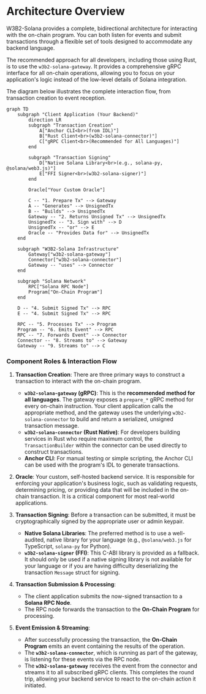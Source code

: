 # Architecture Overview

W3B2-Solana provides a complete, bidirectional architecture for interacting with the on-chain program. You can both listen for events and submit transactions through a flexible set of tools designed to accommodate any backend language.

The recommended approach for all developers, including those using Rust, is to use the `w3b2-solana-gateway`. It provides a comprehensive gRPC interface for all on-chain operations, allowing you to focus on your application's logic instead of the low-level details of Solana integration.

The diagram below illustrates the complete interaction flow, from transaction creation to event reception.

```mermaid
graph TD
    subgraph "Client Application (Your Backend)"
        direction LR
        subgraph "Transaction Creation"
            A["Anchor CLI<br>(from IDL)"]
            B["Rust Client<br>(w3b2-solana-connector)"]
            C["gRPC Client<br>(Recommended for All Languages)"]
        end

        subgraph "Transaction Signing"
            D["Native Solana Library<br>(e.g., solana-py, @solana/web3.js)"]
            E["FFI Signer<br>(w3b2-solana-signer)"]
        end

        Oracle["Your Custom Oracle"]

        C -- "1. Prepare Tx" --> Gateway
        A -- "Generates" --> UnsignedTx
        B -- "Builds" --> UnsignedTx
        Gateway -- "2. Returns Unsigned Tx" --> UnsignedTx
        UnsignedTx -- "3. Sign with" --> D
        UnsignedTx -- "or" --> E
        Oracle -- "Provides Data for" --> UnsignedTx
    end

    subgraph "W3B2-Solana Infrastructure"
        Gateway["w3b2-solana-gateway"]
        Connector["w3b2-solana-connector"]
        Gateway -- "uses" --> Connector
    end

    subgraph "Solana Network"
        RPC["Solana RPC Node"]
        Program["On-Chain Program"]
    end

    D -- "4. Submit Signed Tx" --> RPC
    E -- "4. Submit Signed Tx" --> RPC

    RPC -- "5. Processes Tx" --> Program
    Program -- "6. Emits Event" --> RPC
    RPC -- "7. Forwards Event" --> Connector
    Connector -- "8. Streams to" --> Gateway
    Gateway -- "9. Streams to" --> C
```

### Component Roles & Interaction Flow

1.  **Transaction Creation**: There are three primary ways to construct a transaction to interact with the on-chain program.
    -   **`w3b2-solana-gateway` (gRPC)**: This is the **recommended method for all languages**. The gateway exposes a `prepare_*` gRPC method for every on-chain instruction. Your client application calls the appropriate method, and the gateway uses the underlying `w3b2-solana-connector` to build and return a serialized, unsigned transaction message.
    -   **`w3b2-solana-connector` (Rust Native)**: For developers building services in Rust who require maximum control, the `TransactionBuilder` within the connector can be used directly to construct transactions.
    -   **Anchor CLI**: For manual testing or simple scripting, the Anchor CLI can be used with the program's IDL to generate transactions.

2.  **Oracle**: Your custom, self-hosted backend service. It is responsible for enforcing your application's business logic, such as validating requests, determining pricing, or providing data that will be included in the on-chain transaction. It is a critical component for most real-world applications.

3.  **Transaction Signing**: Before a transaction can be submitted, it must be cryptographically signed by the appropriate user or admin keypair.
    -   **Native Solana Libraries**: The preferred method is to use a well-audited, native library for your language (e.g., `@solana/web3.js` for TypeScript, `solana-py` for Python).
    -   **`w3b2-solana-signer` (FFI)**: This C-ABI library is provided as a fallback. It should only be used if a native signing library is not available for your language or if you are having difficulty deserializing the transaction `Message` struct for signing.

4.  **Transaction Submission & Processing**:
    -   The client application submits the now-signed transaction to a **Solana RPC Node**.
    -   The RPC node forwards the transaction to the **On-Chain Program** for processing.

5.  **Event Emission & Streaming**:
    -   After successfully processing the transaction, the **On-Chain Program** emits an event containing the results of the operation.
    -   The **`w3b2-solana-connector`**, which is running as part of the gateway, is listening for these events via the RPC node.
    -   The **`w3b2-solana-gateway`** receives the event from the connector and streams it to all subscribed gRPC clients. This completes the round trip, allowing your backend service to react to the on-chain action it initiated.
